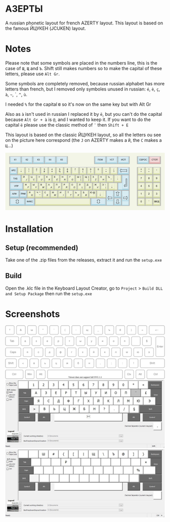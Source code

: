АЗЕРТЫ
======

A russian phonetic layout for french AZERTY layout. This layout is based on the famous ЙЦУКЕН (JCUKEN) layout.

Notes
=====

Please note that some symbols are placed in the numbers line, this is the case of `Ш`, `Щ` and `Ъ`. Shift still makes numbers so to make the capital of these letters, please use `Alt Gr`.

Some symbols are completely removed, because russian alphabet has more letters than french, but I removed only symboles unused in russian: `é`, `è`, `ç`, `à`, `~`, \`, `^`, `ù`.

I needed `%` for the capital `Ю` so it's now on the same key but with Alt Gr

Also as `à` isn't used in russian I replaced it by `ë`, but you can't do the capital because `Alt Gr + à` is `@`, and I wanted to keep it. If you want to do the capital `ë` please use the classic method of `¨` then `Shift + E`

This layout is based on the classic ЙЦУКЕН layout, so all the letters ou see on the picture here correspond (the `J` on AZERTY makes a `Й`, the `C` makes a `Ц`...)

![JCUKEN Layout](.screenshots/UKNCkeyboard.png)

Installation
============

## Setup (recommended)

Take one of the .zip files from the releases, extract it and run the `setup.exe`

## Build

Open the .klc file in the Keyboard Layout Creator, go to `Project` > `Build DLL and Setup Package` then run the `setup.exe`

Screenshots
===========

![Layout](.screenshots/АЗЕРТЫ.svg)
![Layout Shift](.screenshots/AZERTYShft.jpg)
![Layout AltGr](.screenshots/AZERTYAltGr.jpg)